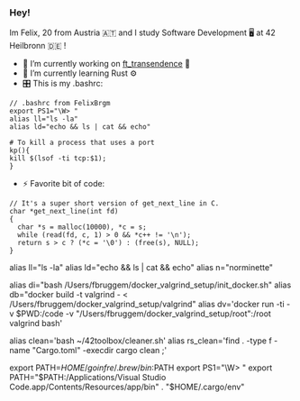 ### Hey!

Im Felix, 20 from Austria 🇦🇹 and I study Software Development 🖥 at 42 Heilbronn 🇩🇪
!
- 🔭 I’m currently working on [ft_transendence](https://github.com/FelixBrgm/42-ft_transendence) 🐳
- 🌱 I’m currently learning Rust ⚙️
- 🎛 This is my .bashrc: 
```
// .bashrc from FelixBrgm
export PS1="\W> "
alias ll="ls -la"
alias ld="echo && ls | cat && echo"

# To kill a process that uses a port
kp(){ 
kill $(lsof -ti tcp:$1);
}
```
- ⚡ Favorite bit of code: 
```
// It's a super short version of get_next_line in C.
char *get_next_line(int fd)
{
  char *s = malloc(10000), *c = s;
  while (read(fd, c, 1) > 0 && *c++ != '\n');
  return s > c ? (*c = '\0') : (free(s), NULL);
}
```
alias ll="ls -la"
alias ld="echo && ls | cat && echo"
alias n="norminette"

alias di="bash /Users/fbruggem/docker_valgrind_setup/init_docker.sh"
alias db="docker build -t valgrind - < /Users/fbruggem/docker_valgrind_setup/valgrind"
alias dv='docker run -ti -v $PWD:/code -v "/Users/fbruggem/docker_valgrind_setup/root":/root valgrind bash'

alias clean='bash ~/42toolbox/cleaner.sh'
alias rs_clean='find . -type f -name "Cargo.toml" -execdir cargo clean \;'

export PATH=$HOME/goinfre/.brew/bin:$PATH
export PS1="\W> "
export PATH="$PATH:/Applications/Visual Studio Code.app/Contents/Resources/app/bin"
. "$HOME/.cargo/env"
